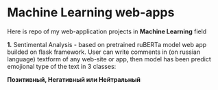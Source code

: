 # Machine Learning web-apps

Here is repo of my web-application projects in **Machine Learning** field

  **1.** Sentimental Analysis - based on pretrained ruBERTa model web app builded on flask framework. User can write comments in (on russian language) textform of any web-site or app, then model has been predict emojional type of the text in 3 classes:
  
  **Позитивный, Негативный или Нейтральный**
